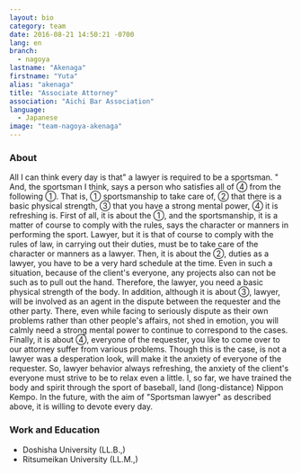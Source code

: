 ```yaml
---
layout: bio
category: team
date: 2016-08-21 14:50:21 -0700
lang: en
branch:
  - nagoya
lastname: "Akenaga"
firstname: "Yuta"
alias: "akenaga"
title: "Associate Attorney"
association: "Aichi Bar Association"
language:
  - Japanese
image: "team-nagoya-akenaga"
---
```


### About
All I can think every day is that" a lawyer is required to be a sportsman. " And, the sportsman I think, says a person who satisfies all of ④ from the following ①. That is,
① sportsmanship to take care of,
② that there is a basic physical strength,
③ that you have a strong mental power,
④ it is refreshing
is.
First of all, it is about the ①, and the sportsmanship, it is a matter of course to comply with the rules, says the character or manners in performing the sport. Lawyer, but it is that of course to comply with the rules of law, in carrying out their duties, must be to take care of the character or manners as a lawyer.
Then, it is about the ②, duties as a lawyer, you have to be a very hard schedule at the time. Even in such a situation, because of the client's everyone, any projects also can not be such as to pull out the hand. Therefore, the lawyer, you need a basic physical strength of the body.
In addition, although it is about ③, lawyer, will be involved as an agent in the dispute between the requester and the other party. There, even while facing to seriously dispute as their own problems rather than other people's affairs, not shed in emotion, you will calmly need a strong mental power to continue to correspond to the cases.
Finally, it is about ④, everyone of the requester, you like to come over to our attorney suffer from various problems. Though this is the case, is not a lawyer was a desperation look, will make it the anxiety of everyone of the requester. So, lawyer behavior always refreshing, the anxiety of the client's everyone must strive to be to relax even a little.
I, so far, we have trained the body and spirit through the sport of baseball, land (long-distance) Nippon Kempo. In the future, with the aim of "Sportsman lawyer" as described above, it is willing to devote every day.

### Work and Education
- Doshisha University (LL.B.,)
- Ritsumeikan University (LL.M.,)
